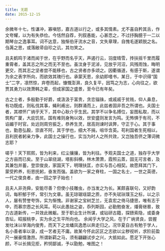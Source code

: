 ```yaml
---
title: 无题
date: 2015-12-15
---
```

余微年十七，性谦冲，寡嗔怒，嘉古道以行之，或多其情素。尤不喜自矜其舌，作文夸耀，以为有失恭俭。今恬然自荐，列叙愚能，心甚恧之，不过抒胸臆于一二以期琴台之逸事耳。词不达意，独惭伯牙流水之音，文失章理，自愧毛遂颖脱之名。刍荛之思，或落敝帚自珍之讥，其勿笑之。  

且夫鹤鸣于渚而闻于世，在乎野而名乎天，声遏行云，羽度晴雪，抟扶摇千里而履重霄者，盖其志之所之而无不至也。虽汶身于泥淖，见放乎河沼，风残雨蚀，晦明更交，而其志之坚者尝不能移也，古之贤者亦多颂之。因衢循道，有感于斯，遂谓为余之表字所向，而欲效其瑰行也。承蒙天恩，余幼即嗜书，某日，于中识得“国士”二字，凛然惊，弃卷而起，慷慨澎湃，良久复平，因笃之为志，心向往之，欲贾其勇力以效萧韩之辈，但成家国之盛景，至今已有年矣。  

古之士者，多殷勤于好爵，或汲汲于富贵，贪恋锱铢，或戚戚于贫贱，仰人鼻息，有功既成，则私伐其事，蝇利甫出，则群涌而上，此兹者固非吾之所谓也。夫国士者，其襟怀广纳乎天下，其中心耿介乎生民。其学不以争名搏位，妄图私取，而以筑构广厦，大庇饥贫。国有难则身殉以效，世安盛则发言为鸣。无怖惧于有司，不谄媚于时官。处远则周穷振乏，恭养生灵，居高则谏时讽弊，守正于心。其于事也，勤恳弘毅，崇直不阿，其于学也，细大不捐，咀华含英。苟利国者生死相以，且利民者躬亲力争，此国士之操行也，实当为时人之所共效，又岂独吾侪之薄词微志耶？  

嗟乎！天下熙熙，皆为利来，红尘攘攘，皆为利往。予观夫国士之道，独存乎大学之方亩而已矣。至于山翠绕湖，塔影斜横，林木萧萧，霞照云蒸，固无可言者，及其兼包并蓄，登崇俊良，家国天下，明理扶匡，亦实与吾心相契。故愿拜其门下，蒙受矜养，衔恩抚躬，奋发而强。盖欲为一家之脊柱，一国之名士，一世之英德，一代之俊良者，由一园之学子始也！  

且夫人非尧舜，安能尽善？但使小技雕虫，亦当发之为长。某颇喜联句，又好韵词，每积郁于怀，常引为文章。虽无琼琚瑶碧之质，亦不失珷玞璞玉之标，以之示人，屡有赞誉夸饰，实为惭愧。非谢家之宝树芝兰，无袁宏之倚马捷思，唯有志于中，而慕宗悫之长风耳。苟以此愚拙之姿，忝列斯园，必勤勉奋发，燔膏继晷，致力古道新传，一并效此微躯。至于职业生计所谋，或钻研古籍，探赜索隐，或委身杏坛，昭报桃李，实为余之生平所向也。
余闻乎大学之风，在于广纳贤良，尝握发吐沫以举海内俊秀，而天下之龙蟠凤逸悉以奔走归之。况华夏自古有勉于学人，名小善者率以录，成一艺者无不庸。故某今怀此区区之志欲以尘秽视听，求阶前盈尺一展豪情激昂。所谓新羁之马，须有翩翩试步之兴，大抵如此。愿足下开张心颜，不以长揖见拒，矜悯鄙诚，予以勖勉，唯图之！
